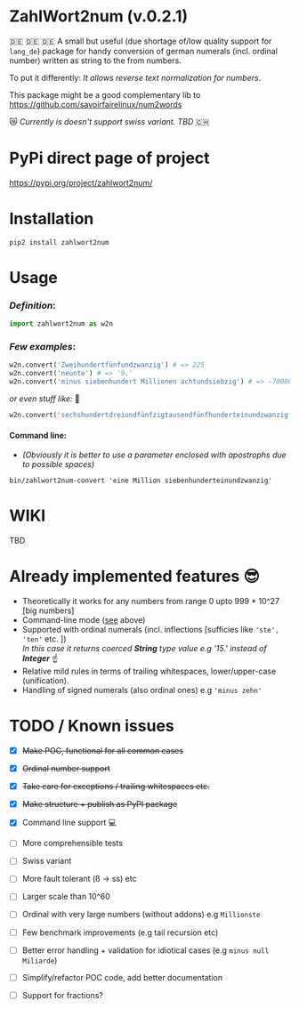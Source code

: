 # ZahlWort2num (v.0.2.1)

:de: :de: :de:
A small but useful (due shortage of/low quality support for `lang_de`) package for handy conversion of german numerals (incl. ordinal number) written as string to the from numbers. 

To put it differently: _It allows reverse text normalization for numbers_.

This package might be a good complementary lib to https://github.com/savoirfairelinux/num2words

:crying_cat_face: _Currently is doesn't support swiss variant. TBD_ :switzerland:

# PyPi direct page of project 
https://pypi.org/project/zahlwort2num/

# Installation

`pip2 install zahlwort2num`

# Usage

### _Definition_: <br />

```python
import zahlwort2num as w2n
```

### _Few examples_: <br />
 ```python
 w2n.convert('Zweihundertfünfundzwanzig') # => 225
 w2n.convert('neunte') # => '9.' 
 w2n.convert('minus siebenhundert Millionen achtundsiebzig') # => -700000078
```
 _or even stuff like:_  :see_no_evil:  <br />
 ```python
 w2n.convert('sechshundertdreiundfünfzigtausendfünfhunderteinundzwanzig') # => 653521
```
 
#### Command line: 

* _(Obviously it is better to use a parameter enclosed with apostrophs due to possible spaces)_
```
bin/zahlwort2num-convert 'eine Million siebenhunderteinundzwanzig'
```
# WIKI
TBD

# Already implemented features :sunglasses:
* Theoretically it works for any numbers from range 0 upto 999 * 10^27 [big numbers]
* Command-line mode ([see](#command-line) above)
* Supported with ordinal numerals (incl. inflections [sufficies like `'ste', 'ten'` etc. ])<br />
  _In this case it returns coerced __String__ type value e.g '15.' instead of __Integer___ :point_up: 
* Relative mild rules in terms of trailing whitespaces, lower/upper-case (unification).
* Handling of signed numerals (also ordinal ones) e.g `'minus zehn'`

# TODO / Known issues
- [x] ~~Make POC, functional for all common cases~~
- [x] ~~Ordinal number support~~
- [x] ~~Take care for exceptions / trailing whitespaces etc.~~
- [x] ~~Make structure + publish as PyPI package~~
- [x] Command line support :computer:
- [ ] More comprehensible tests
- [ ] Swiss variant
- [ ] More fault tolerant (ß -> ss) etc
- [ ] Larger scale than 10^60
- [ ] Ordinal with very large numbers (without addons) e.g `Millionste`
- [ ] Few benchmark improvements (e.g tail recursion etc)
- [ ] Better error handling + validation for idiotical cases (e.g `minus null Miliarde`)
- [ ] Simplify/refactor POC code, add better documentation
- [ ] Support for fractions?


